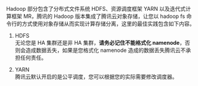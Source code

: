 Hadoop 部分包含了分布式文件系统 HDFS、资源调度框架 YARN 以及迭代式计算框架 MR，腾讯的 Hadoop 版本集成了腾讯云对象存储，让您以 hadoop fs 命令行的方式使用对象存储从而实现计算存储分离，这里的最佳实践包含如下内容。

1. HDFS  
无论您是 HA 集群还是非 HA 集群，**请务必记住不能格式化 namenode**，否则会造成数据丢失，如果是您格式化 namenode 造成的数据丢失腾讯云不承担任何责任。

2. YARN  
腾讯云默认开启的是公平调度，您可以根据您的实际需要修改调度器。
